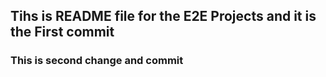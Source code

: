 ## Tihs is README file for the E2E Projects and it is the First commit
### This is second change and commit 

